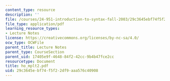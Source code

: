 ```yaml
---
content_type: resource
description: ''
file: /courses/24-951-introduction-to-syntax-fall-2003/29c3645ebf74f5f22df9aaa576c40908_ho_mplt2.pdf
file_type: application/pdf
learning_resource_types:
- Lecture Notes
license: https://creativecommons.org/licenses/by-nc-sa/4.0/
ocw_type: OCWFile
parent_title: Lecture Notes
parent_type: CourseSection
parent_uid: 17405e9f-4648-84f2-42cc-9b4b47fce2cc
resourcetype: Document
title: ho_mplt2.pdf
uid: 29c3645e-bf74-f5f2-2df9-aaa576c40908
---
```

